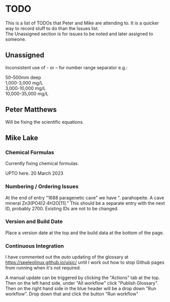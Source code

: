# TODO

This is a list of TODOs that Peter and Mike are attending to.
It is a quicker way to record stuff to do than the Issues list.    
The Unassigned section is for issues to be noted and later assigned to
someone.

## Unassigned

Inconsistent use of - or – for number range separator e.g.:

50–500mm deep    
1,000-3,000 mg/L    
3,000-10,000 mg/L    
10,000-35,000 mg/L

## Peter Matthews

Will be fixing the scientific equations.

## Mike Lake

### Chemical Formulas

Currently fixing chemical formulas.

UPTO here. 20 March 2023

### Numbering / Ordering Issues

At the end of entry "1688 paragenetic cave" we have ". parahopeite. A cave mineral 
Zn3(PO4)2·4H2O[11]." This should be a separate entry with the next ID, probably 2700. Existing IDs are not to be changed.
### Version and Build Date 

Place a version date at the top and the build data at the bottom of the page.

### Continuous Integration

I have commented out the *auto* updating of the glossary at <https://speleolinux.github.io/uisic/>
until I work out how to stop Github pages from running when it's not required.

A manual update can be triggered by clicking the "Actions" tab at the top.
Then on the left hand side, under "All workflow" click "Publish Glossary".
Then on the right hand side in the blue header will be a drop down "Run workflow".
Drop down that and click the button "Run workflow"

